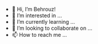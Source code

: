 - 👋 Hi, I’m Behrouz!
- 👀 I’m interested in ...
- 🌱 I’m currently learning ...
- 💞️ I’m looking to collaborate on ...
- 📫 How to reach me ...

<!---
behrouz-bakhtiari/behrouz-bakhtiari is a ✨ special ✨ repository because its `README.md` (this file) appears on your GitHub profile.
You can click the Preview link to take a look at your changes.
--->
